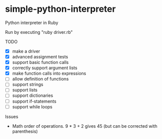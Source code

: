 simple-python-interpreter
=========================

Python interpreter in Ruby

Run by executing "ruby driver.rb"

TODO

- [X] make a driver 
- [X] advanced assignment tests
- [X] support basic function calls
- [X] correctly support argument lists
- [X] make function calls into expressions
- [ ] allow definition of functions
- [ ] support strings
- [ ] support lists
- [ ] support dictionaries
- [ ] support if-statements
- [ ] support while loops

Issues

- Math order of operations. 9 * 3 + 2 gives 45 (but can be corrected with parenthesis)
